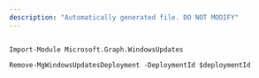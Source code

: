 ```yaml
---
description: "Automatically generated file. DO NOT MODIFY"
---
```


```powershellv1

Import-Module Microsoft.Graph.WindowsUpdates

Remove-MgWindowsUpdatesDeployment -DeploymentId $deploymentId

```